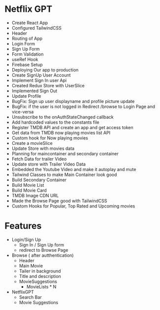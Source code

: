# Netflix GPT

- Create React App
- Configured TailwindCSS
- Header
- Routing of App
- Login Form
- Sign Up Form
- Form Validation
- useRef Hook
- Firebase Setup
- Deploying Our app to production
- Create SignUp User Account
- Implement Sign In user Api
- Created Redux Store with UserSlice
- Implemented Sign Out
- Update Profile
- BugFix: Sign up user displayname and profile picture update
- BugFix: if the user is not logged in Redirect /browse to Login Page and vice-versa
- Unsubscribe to the onAuthStateChanged callback
- Add hardcoded values to the constants file
- Register TMDB API and create an app and get access token
- Get data from TMDB now playing movies list API
- Custom hook for Now playing movies
- Create a movieSlice
- Update Store with movies data
- Planning for maincontainer and secondary container
- Fetch Data for trailer Video
- Update store with Trailer Video Data
- Embedded the Youtube Video and make it autoplay and mute
- Tailwind Classes to make Main Container look good
- Build Secondary Container
- Build Movie List
- Build Movie Card
- TMDB Image CDN URL
- Made the Browse Page good with TailwindCSS
- Custom Hooks for Popular, Top Rated and Upcoming movies

# Features

- Login/Sign Up
  - Sign In / Sign Up form
  - redirect to Browse Page
- Browse ( after autthentication)
  - Header
  - Main Movie
  - Tailer in background
  - Title and description
  - MovieSuggestions
    - MovieLists \* N
- NetflixGPT
  - Search Bar
  - Movie Suggestions
